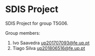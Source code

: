 # SDIS Project

SDIS Project for group T5G06.

Group members:

1. Ivo Saavedra up201707093@fe.up.pt
2. Tiago Silva up201806516@fe.up.pt
